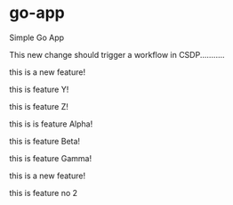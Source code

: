 # go-app
Simple Go App

This new change should trigger a workflow in CSDP...........

this is a new feature!

this is feature Y!

this is feature Z!

this is is feature Alpha!

this is feature Beta!

this is feature Gamma!

this is a new feature!

this is feature no 2
